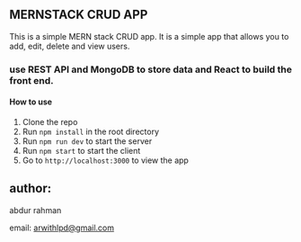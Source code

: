 ## MERNSTACK CRUD APP

This is a simple MERN stack CRUD app. It is a simple app that allows you to add, edit, delete and view users.

### use REST API and MongoDB to store data and React to build the front end.

#### How to use

1. Clone the repo
2. Run `npm install` in the root directory
3. Run `npm run dev` to start the server
4. Run `npm start` to start the client
5. Go to `http://localhost:3000` to view the app

## author:

abdur rahman

email: arwithlpd@gmail.com